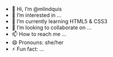 - 👋 Hi, I’m @mlindquis
- 👀 I’m interested in ...
- 🌱 I’m currently learning HTML5 & CSS3
- 💞️ I’m looking to collaborate on ...
- 📫 How to reach me ...
- 😄 Pronouns: she/her
- ⚡ Fun fact: ...

<!---
mlindquis/mlindquis is a ✨ special ✨ repository because its `README.md` (this file) appears on your GitHub profile.
You can click the Preview link to take a look at your changes.
--->
